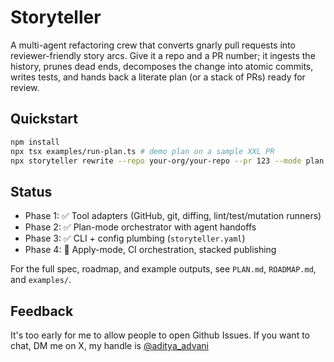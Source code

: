 # Storyteller

A multi-agent refactoring crew that converts gnarly pull requests into reviewer-friendly story arcs. Give it a repo and a PR number; it ingests the history, prunes dead ends, decomposes the change into atomic commits, writes tests, and hands back a literate plan (or a stack of PRs) ready for review.

## Quickstart

```bash
npm install
npx tsx examples/run-plan.ts # demo plan on a sample XXL PR
npx storyteller rewrite --repo your-org/your-repo --pr 123 --mode plan
```

## Status
- Phase 1: ✅ Tool adapters (GitHub, git, diffing, lint/test/mutation runners)
- Phase 2: ✅ Plan-mode orchestrator with agent handoffs
- Phase 3: ✅ CLI + config plumbing (`storyteller.yaml`)
- Phase 4: 🚧 Apply-mode, CI orchestration, stacked publishing

For the full spec, roadmap, and example outputs, see `PLAN.md`, `ROADMAP.md`, and `examples/`.

## Feedback

It's too early for me to allow people to open Github Issues. If you want to chat, DM me on X, my handle is [@aditya_advani](https://x.com/aditya_advani)
